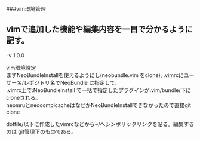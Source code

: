 ###vim環境管理

vimで追加した機能や編集内容を一目で分かるように記す。
---

-v 1.0.0

vim環境設定  
まずNeoBundleInstallを使えるようにし(neobundle.vim をclone), .vimrcにユーザー名/レポジトリ名でNeoBundle に指定して、  
.vimrc上で:NeoBundleInstall で一括で指定したプラグインが.vim/bundle/下にcloneされる。  
neomruとneocomplcacheはなぜかNeoBundleInstallできなかったので直接git clone  
  
dotfile/以下に作成したvimrcなどから~/へシンボリックリンクを貼る。編集するのは
git管理下のものである。
